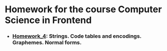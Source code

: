 # Homework for the course Computer Science in Frontend
- ### [Homework_4](https://github.com/ikashyntseva/cs-in-frontend/tree/master/src/hw_4): Strings. Code tables and encodings. Graphemes. Normal forms.
